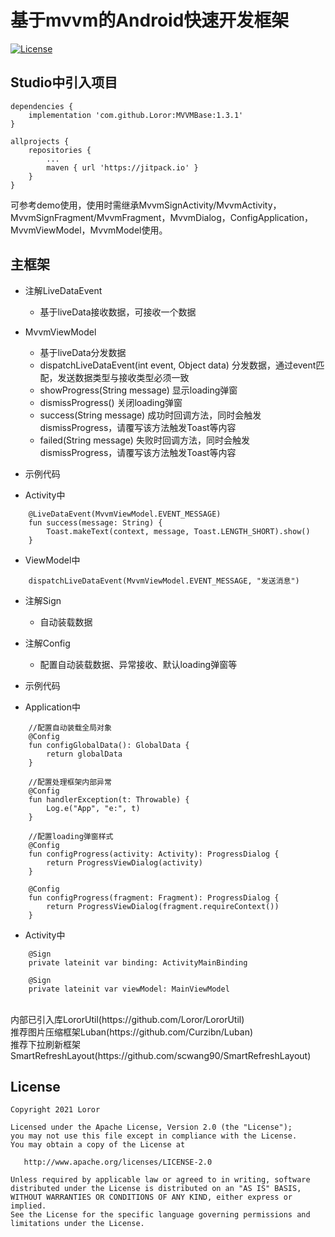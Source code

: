 # 基于mvvm的Android快速开发框架

[![License](https://img.shields.io/badge/License%20-Apache%202-337ab7.svg)](https://www.apache.org/licenses/LICENSE-2.0)

## Studio中引入项目

```
dependencies {
    implementation 'com.github.Loror:MVVMBase:1.3.1'
}

allprojects {
    repositories {
        ...
        maven { url 'https://jitpack.io' }
    }
}
```

可参考demo使用，使用时需继承MvvmSignActivity/MvvmActivity，MvvmSignFragment/MvvmFragment，MvvmDialog，ConfigApplication，MvvmViewModel，MvvmModel使用。

## 主框架

* 注解LiveDataEvent
    * 基于liveData接收数据，可接收一个数据

* MvvmViewModel
    * 基于liveData分发数据
    * dispatchLiveDataEvent(int event, Object data) 分发数据，通过event匹配，发送数据类型与接收类型必须一致
    * showProgress(String message) 显示loading弹窗
    * dismissProgress() 关闭loading弹窗
    * success(String message) 成功时回调方法，同时会触发dismissProgress，请覆写该方法触发Toast等内容
    * failed(String message) 失败时回调方法，同时会触发dismissProgress，请覆写该方法触发Toast等内容

* 示例代码
* Activity中
```
    @LiveDataEvent(MvvmViewModel.EVENT_MESSAGE)
    fun success(message: String) {
        Toast.makeText(context, message, Toast.LENGTH_SHORT).show()
    }
```
* ViewModel中
```
    dispatchLiveDataEvent(MvvmViewModel.EVENT_MESSAGE, "发送消息")
```

* 注解Sign
    * 自动装载数据

* 注解Config
    * 配置自动装载数据、异常接收、默认loading弹窗等

* 示例代码
* Application中
```
    //配置自动装载全局对象
    @Config
    fun configGlobalData(): GlobalData {
        return globalData
    }

    //配置处理框架内部异常
    @Config
    fun handlerException(t: Throwable) {
        Log.e("App", "e:", t)
    }
    
    //配置loading弹窗样式
    @Config
    fun configProgress(activity: Activity): ProgressDialog {
        return ProgressViewDialog(activity)
    }
    
    @Config
    fun configProgress(fragment: Fragment): ProgressDialog {
        return ProgressViewDialog(fragment.requireContext())
    }
```

* Activity中
```
    @Sign
    private lateinit var binding: ActivityMainBinding

    @Sign
    private lateinit var viewModel: MainViewModel
```

</br>
内部已引入库LororUtil(https://github.com/Loror/LororUtil)  
</br>
推荐图片压缩框架Luban(https://github.com/Curzibn/Luban)
</br>
推荐下拉刷新框架SmartRefreshLayout(https://github.com/scwang90/SmartRefreshLayout)

License
-------

    Copyright 2021 Loror

    Licensed under the Apache License, Version 2.0 (the "License");
    you may not use this file except in compliance with the License.
    You may obtain a copy of the License at

       http://www.apache.org/licenses/LICENSE-2.0

    Unless required by applicable law or agreed to in writing, software
    distributed under the License is distributed on an "AS IS" BASIS,
    WITHOUT WARRANTIES OR CONDITIONS OF ANY KIND, either express or implied.
    See the License for the specific language governing permissions and
    limitations under the License.
